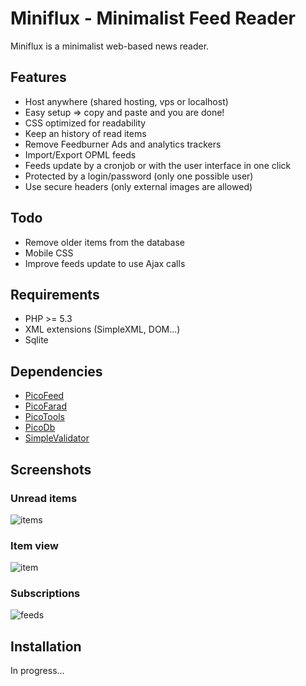 Miniflux - Minimalist Feed Reader
=================================

Miniflux is a minimalist web-based news reader.


Features
--------

- Host anywhere (shared hosting, vps or localhost)
- Easy setup => copy and paste and you are done!
- CSS optimized for readability
- Keep an history of read items
- Remove Feedburner Ads and analytics trackers
- Import/Export OPML feeds
- Feeds update by a cronjob or with the user interface in one click
- Protected by a login/password (only one possible user)
- Use secure headers (only external images are allowed)

Todo
----

- Remove older items from the database
- Mobile CSS
- Improve feeds update to use Ajax calls

Requirements
------------

- PHP >= 5.3
- XML extensions (SimpleXML, DOM...)
- Sqlite

Dependencies
------------

- [PicoFeed](https://github.com/fguillot/picoFeed)
- [PicoFarad](https://github.com/fguillot/picoFarad)
- [PicoTools](https://github.com/fguillot/picoTools)
- [PicoDb](https://github.com/fguillot/picoDb)
- [SimpleValidator](https://github.com/fguillot/simpleValidator)

Screenshots
-----------

### Unread items

![items](https://raw.github.com/fguillot/miniflux/master/screenshots/items.png)

### Item view

![item](https://raw.github.com/fguillot/miniflux/master/screenshots/item.png)

### Subscriptions

![feeds](https://raw.github.com/fguillot/miniflux/master/screenshots/feeds.png)

Installation
------------

In progress...
